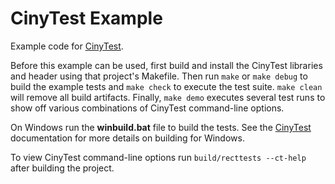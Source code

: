 # CinyTest Example

Example code for [CinyTest](https://github.com/drmonkeysee/CinyTest).

Before this example can be used, first build and install the CinyTest libraries and header using that project's Makefile. Then run `make` or `make debug` to build the example tests and `make check` to execute the test suite. `make clean` will remove all build artifacts. Finally, `make demo` executes several test runs to show off various combinations of CinyTest command-line options.

On Windows run the **winbuild.bat** file to build the tests. See the [CinyTest](https://github.com/drmonkeysee/CinyTest) documentation for more details on building for Windows.

To view CinyTest command-line options run `build/recttests --ct-help` after building the project.
